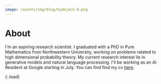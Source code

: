 ```yaml
---
image: /assets/img/blog/hydejack-8.png
---
```


# About


I'm an aspiring research scientist. I graduated with a PhD in Pure Mathematics from Northwestern University, working on problems related to high dimensional probability theory. My current research interest lie in generative models and natural language processing. I'll be working as an AI Resident at Google starting in July. You can find find my cv [here](https://github.com/xgarcia238/xgarcia238.github.io/raw/master/Xavier_Garcia_FINAL.pdf).

{:.lead}
